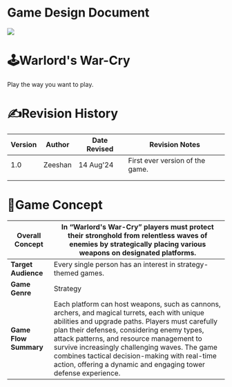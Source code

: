 # Game Design Document

![](https://t9018474082.p.clickup-attachments.com/t9018474082/2acd0274-7735-449b-8868-624368a65628/Background.png)

# **🕹️Warlord's War-Cry**

Play the way you want to play.

  

# ✍️Revision History

  

| **Version** | **Author** | **Date Revised** | **Revision Notes** |
| ---| ---| ---| --- |
| 1.0 | Zeeshan | 14 Aug'24 | First ever version of the game. |
|  |  |  |  |
|  |  |  |  |

# 💭Game Concept

  

| **Overall Concept** | In “**Warlord's War-Cry**” players must protect their stronghold from relentless waves of enemies by strategically placing various weapons on designated platforms. |
| ---| --- |
| **Target Audience** | Every single person has an interest in strategy-themed games. |
| **Game Genre** | Strategy |
| **Game Flow Summary** | Each platform can host weapons, such as cannons, archers, and magical turrets, each with unique abilities and upgrade paths. Players must carefully plan their defenses, considering enemy types, attack patterns, and resource management to survive increasingly challenging waves. The game combines tactical decision-making with real-time action, offering a dynamic and engaging tower defense experience. |
